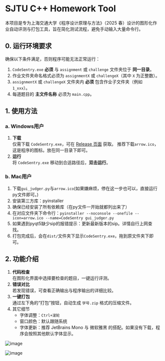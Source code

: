 # SJTU C++ Homework Tool

本项目是专为上海交通大学《程序设计原理与方法》（2025 春）设计的图形化作业自动评测与打包工具，旨在简化测试流程，避免手动输入大量命令行。

## 0. 运行环境要求

确保以下条件满足，否则程序可能无法正常运行：

1. `CodeSentry.exe` **必须** 与 `assignment` 或 `challenge` 文件夹位于 **同一目录**。
2. 作业文件夹命名格式必须为 `assignmentX` 或 `challengeX`（其中 `X` 为正整数）。
3. `assignmentX` 或 `challengeX` 文件夹内 **必须** 包含作业子文件夹（例如 `1_xxx`）。
4. 每道题目的 **主文件名称** 必须为 `main.cpp`。

## 1. 使用方法

### a. Windows用户
1. **下载**  
   仅需下载 `CodeSentry.exe`，可在 [Release 页面](https://github.com/lxclxclxc-github/sjtu-cpp-homework-tool/releases/tag/v0.3.1) 获取。
   推荐下载`arrow.ico`，这是程序的图标。放在同一目录下即可。
3. **运行**  
   将 `CodeSentry.exe` 移动到合适路径后，**双击运行**。

### b. Mac用户
1. 下载`gui_judger.py`与`arrow.ico`(如果嫌麻烦，停在这一步也可以，直接运行py文件即可。)
2. 安装第三方库：pyinstaller
3. 确保已经安装了所有依赖库（在py文件一开始就都列出来了）
4. 在对应文件夹下命令行：`pyinstaller --noconsole --onefile --icon=arrow.ico --name=CodeSentry gui_judger.py`
5. 如果遇到pyqt5缺少sip的报错提示：更新最新版本的sip。详情自行上网查找。
6. 打包完成后，会在`dist/`文件夹下显示`CodeSentry.exe`，拖到原文件夹下即可。

## 2. 功能介绍

1. **代码检查**  
   在图形化界面中选择要检查的题目，一键运行评测。
2. **错误对比**  
   若发现错误，可查看正确输出与程序输出的详细比较。
3. **一键打包**  
   通过左下角的“打包”按钮，自动生成 `学号.zip` 格式的压缩文件。
4. 其它细节
   - 字体调整：`Ctrl+滚轮`
   - 窗口颜色：默认跟随系统
   - 字体更新：推荐 JetBrains Mono 与 微软雅黑 的搭配。如果没有下载，程序会按照其他默认字体显示。

![image](https://github.com/user-attachments/assets/8f05bcb4-a4a2-4b23-82d2-08698e39e853)

![image](https://github.com/user-attachments/assets/9fd6ce9e-3f2e-4dd9-a5c3-08287fd2da3d)


